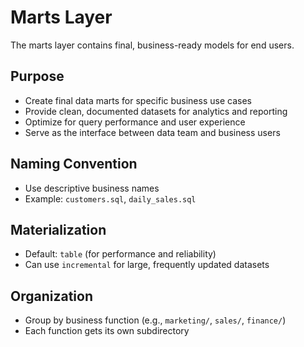 # Marts Layer

The marts layer contains final, business-ready models for end users.

## Purpose
- Create final data marts for specific business use cases
- Provide clean, documented datasets for analytics and reporting
- Optimize for query performance and user experience
- Serve as the interface between data team and business users

## Naming Convention
- Use descriptive business names
- Example: `customers.sql`, `daily_sales.sql`

## Materialization
- Default: `table` (for performance and reliability)
- Can use `incremental` for large, frequently updated datasets

## Organization
- Group by business function (e.g., `marketing/`, `sales/`, `finance/`)
- Each function gets its own subdirectory
